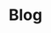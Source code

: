 ---
layout: grid
title: Blog
slug: Blog
description: >
    Posts in Blog category
permalink: blog
---